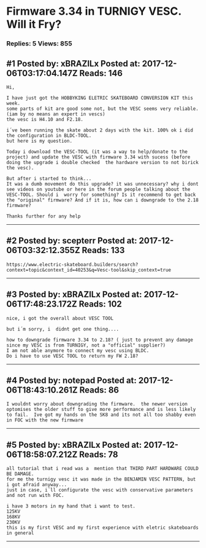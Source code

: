 # Firmware 3.34 in TURNIGY VESC. Will it Fry?

### Replies: 5 Views: 855

## \#1 Posted by: xBRAZILx Posted at: 2017-12-06T03:17:04.147Z Reads: 146

```
Hi,

I have just got the HOBBYKING ELETRIC SKATEBOARD CONVERSION KIT this week.
some parts of kit are good some not, but the VESC seems very reliable.(iam by no means an expert in vescs)
the vesc is H4.10 and F2.18.

i´ve been running the skate about 2 days with the kit. 100% ok i did the configuration in BLDC-TOOL.
but here is my question.
 
Today i download the VESC-TOOL (it was a way to help/donate to the project) and update the VESC with firmware 3.34 with sucess (before doing the upgrade i double checked  the hardware version to not birick the vesc).

But after i started to think...
It was a dumb movement do this upgrade? it was unnecessary? why i dont see videos on youtube or here in the forum people talking about the VESC-TOOL. Should i  worry for something? Is it recommend to get back the "original" firmware? And if it is, how can i downgrade to the 2.18 firmware?

Thanks further for any help
```

---
## \#2 Posted by: scepterr Posted at: 2017-12-06T03:32:12.355Z Reads: 133

```
https://www.electric-skateboard.builders/search?context=topic&context_id=40253&q=Vesc-tool&skip_context=true
```

---
## \#3 Posted by: xBRAZILx Posted at: 2017-12-06T17:48:23.172Z Reads: 102

```
nice, i got the overall about VESC TOOL 

but i´m sorry, i  didnt get one thing....

how to downgrade firmware 3.34 to 2.18? ( just to prevent any damage since my VESC is from TURNIGY, not a "official" supplier?)
I am not able anymore to connect my vesc using BLDC.
Do i have to use VESC TOOL to return my FW 2.18?
```

---
## \#4 Posted by: notepad Posted at: 2017-12-06T18:43:10.261Z Reads: 86

```
I wouldnt worry about downgrading the firmware.  the newer version optomises the older stuff to give more performance and is less likely to fail.  Ive got my hands on the SK8 and its not all too shabby even in FOC with the new firmware
```

---
## \#5 Posted by: xBRAZILx Posted at: 2017-12-06T18:58:07.212Z Reads: 78

```
all tutorial that i read was a  mention that THIRD PART HARDWARE COULD BE DAMAGE.
for me the turnigy vesc it was made in the BENJAMIN VESC PATTERN, but i got afraid anyway...
just in case, i´ll configurate the vesc with conservative parameters and not run with FOC.

i have 3 motors in my hand that i want to test.
125KV
168KV
230KV 
this is my first VESC and my first experience with eletric skateboards in general
```

---
